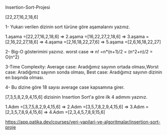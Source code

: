 Insertion-Sort-Projesi

[22,27,16,2,18,6] 

1- Yukarı verilen dizinin sort türüne göre aşamalarını yazınız.

1.aşama =[22,27,16,2,18,6] =>
2.aşama =[16,22,27,2,18,6] =>
3.aşama =[2,16,22,27,18,6] =>
4.aşama =[2,16,18,22,27,6] =>
5.aşama =[2,6,16,18,22,27] 

2- Big-O gösterimini yazınız. worst case => n! =n*(n+1)/2 = (n^2+n)/2 = O(n^2)

3-Time Complexity: Average case: Aradığımız sayının ortada olması,Worst case: Aradığımız sayının sonda olması, Best case: Aradığımız sayının dizinin en başında olması.

4- Bu dizine göre 18 sayısı average case kapsamına girer.

[7,3,5,8,2,9,4,15,6] dizisinin Insertion Sort'a göre ilk 4 adımını yazınız.

1.Adım =[3,7,5,8,2,9,4,15,6] =>
2.Adım =[3,5,7,8,2,9,4,15,6] =>
3.Adım =[2,3,5,7,8,9,4,15,6] =>
4.Adım =[2,3,4,5,7,8,9,15,6] 

https://app.patika.dev/courses/veri-yapilari-ve-algoritmalar/insertion-sort-proje
